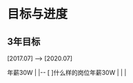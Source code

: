 
目标与进度
========================================

3年目标
-----------------------

[2017.07] --> [2020.07]

年薪30W
    |
    |-- [ ]什么样的岗位年薪30W
    |
    |
    |

